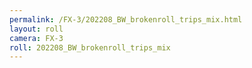 ```yaml
---
permalink: /FX-3/202208_BW_brokenroll_trips_mix.html
layout: roll
camera: FX-3
roll: 202208_BW_brokenroll_trips_mix
---
```


<!-- Description. -->
